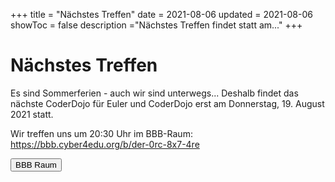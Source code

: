 +++
title = "Nächstes Treffen"
date = 2021-08-06 
updated = 2021-08-06
showToc = false
description ="Nächstes Treffen findet statt am..."
+++

<script lang="ts">
    import Button from '$lib/components/Button.svelte';    
    import UserRectangle from "phosphor-svelte/lib/UserRectangle";
</script>

# Nächstes Treffen

Es sind Sommerferien - auch wir sind unterwegs... Deshalb findet das nächste CoderDojo für Euler und CoderDojo erst am
Donnerstag, 19. August 2021 statt.

Wir treffen uns um 20:30 Uhr im BBB-Raum: <https://bbb.cyber4edu.org/b/der-0rc-8x7-4re>

<div class="flex justify-center">
    <Button href="https://bbb.cyber4edu.org/b/der-0rc-8x7-4re">
        <UserRectangle size={24} /> BBB Raum
    </Button>
</div>
